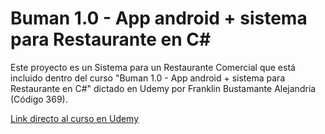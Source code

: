 # **Buman 1.0 - App android + sistema para Restaurante en C#**
Este proyecto es un Sistema para un Restaurante Comercial que está incluido dentro del curso "Buman 1.0 - App android + sistema para Restaurante en C#" dictado en Udemy por Franklin Bustamante Alejandria (Código 369).

<a href="https://www.udemy.com/course/sistema-para-restaurante-en-c-y-sqlserver-2020/">Link directo al curso en Udemy</a>